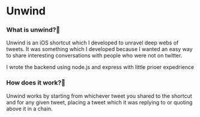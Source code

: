 # Unwind

### What is unwind?🧐 
Unwind is an iOS shortcut which I developed to unravel deep webs of tweets. It was something which I developed because I wanted an easy way to share interesting conversations with people who were not on twitter.

I wrote the backend using node.js and express with little prioer expedrience

### How does it work?🤨
Unwind works by starting from whichever tweet you shared to the shortcut and for any given tweet, placing a tweet which it was replying to or quoting above it in a chain.
